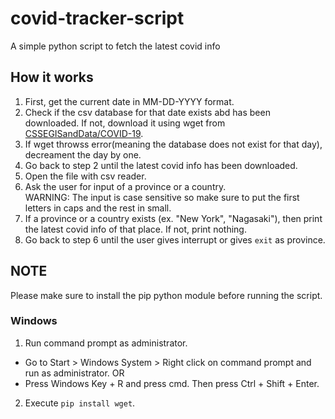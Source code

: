 # covid-tracker-script
A simple python script to fetch the latest covid info

## How it works
1) First, get the current date in MM-DD-YYYY format.
2) Check if the csv database for that date exists abd has been downloaded. If not, download it using wget from [CSSEGISandData/COVID-19](https://github.com/CSSEGISandData/COVID-19/tree/master/csse_covid_19_data/csse_covid_19_daily_reports).
3) If wget throwss error(meaning the database does not exist for that day), decreament the day by one.
4) Go back to step 2 until the latest covid info has been downloaded.
5) Open the file with csv reader.
6) Ask the user for input of a province or a country.<br />
  WARNING: The input is case sensitive so make sure to put the first letters in caps and the rest in small.
7) If a province or a country exists (ex. "New York", "Nagasaki"), then print the latest covid info of that place. If not, print nothing.
8) Go back to step 6 until the user gives interrupt or gives `exit` as province.

## NOTE
Please make sure to install the pip python module before running the script.
### Windows
1) Run command prompt as administrator.
 - Go to Start > Windows System > Right click on command prompt and run as administrator.
OR
 - Press Windows Key + R and press cmd. Then press Ctrl + Shift + Enter.
2) Execute `pip install wget`.
